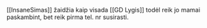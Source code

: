 [[InsaneSimas]] žaidžia kaip visada [[GD Lygis]] todėl reik jo mamai paskambint, bet reik pirma tel. nr susirasti.